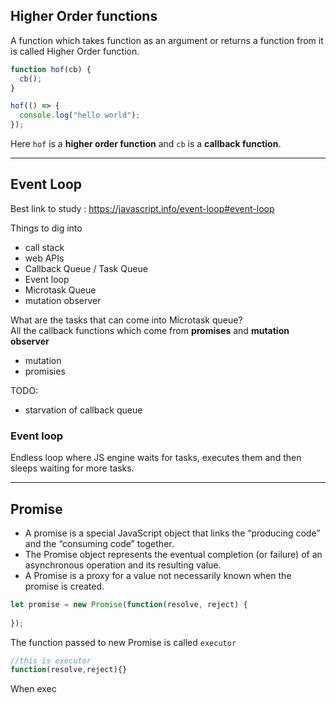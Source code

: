 ## Higher Order functions

A function which takes function as an argument or returns a function from it is called Higher Order function.

```javascript
function hof(cb) {
  cb();
}

hof(() => {
  console.log("hello world");
});
```
Here `hof` is a **higher order function** and `cb` is a **callback function**.



----

## **Event Loop**

Best link to study : https://javascript.info/event-loop#event-loop

Things to dig into
- call stack
- web APIs
- Callback Queue / Task Queue
- Event loop
- Microtask Queue
- mutation observer


What are the tasks that can come into Microtask queue?  
All the callback functions which come from **promises** and **mutation observer**

- mutation 
- promisies

TODO:
- starvation of callback queue


### **Event loop**
Endless loop where JS engine waits for tasks, executes them and then sleeps waiting for more tasks.


---


## **Promise**

- A promise is a special JavaScript object that links the “producing code” and the “consuming code” together.
- The Promise object represents the eventual completion (or failure) of an asynchronous operation and its resulting value.
- A Promise is a proxy for a value not necessarily known when the promise is created.

```js
let promise = new Promise(function(resolve, reject) {
  
});

```
The function passed to new Promise is called `executor`
```js
//this is executor
function(resolve,reject){}

```

When exec
